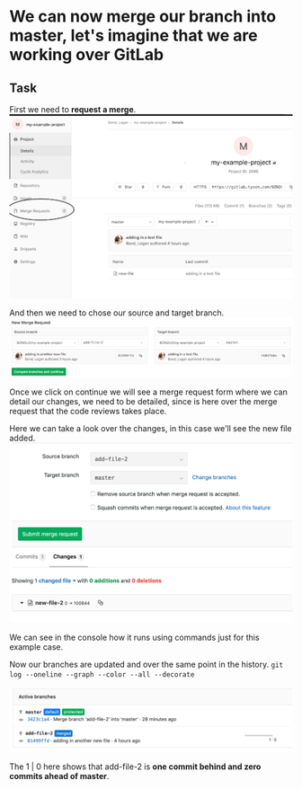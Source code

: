 # We can now merge our branch into master, let's imagine that we are working over GitLab

## Task

First we need to **request a merge**.  
![Merge request](./assets/mergerequest_1.png)  

And then we need to chose our source and target branch.  
![Chose branch](./assets/mergerequest_2.png)  

Once we click on continue we will see a merge request form where we can detail our changes, we need to be detailed, since is here over the merge request that the code reviews takes place.

Here we can take a look over the changes, in this case we'll see the new file added.  
![Review merge](./assets/mergerequest_3.png)  

We can see in the console how it runs using commands just for this example case.

Now our branches are updated and over the same point in the history.
`git log --oneline --graph --color --all --decorate`  

![Branches merge](./assets/mergerequest_4.png)  

The 1 | 0 here shows that add-file-2 is **one commit behind and zero commits ahead of master**.
